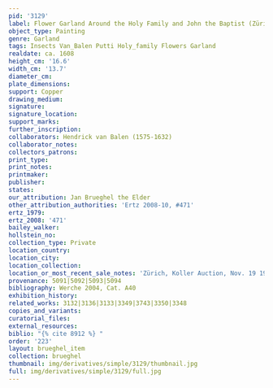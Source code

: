 ```yaml
---
pid: '3129'
label: Flower Garland Around the Holy Family and John the Baptist (Zürich)
object_type: Painting
genre: Garland
tags: Insects Van_Balen Putti Holy_family Flowers Garland
realdate: ca. 1608
height_cm: '16.6'
width_cm: '13.7'
diameter_cm: 
plate_dimensions: 
support: Copper
drawing_medium: 
signature: 
signature_location: 
support_marks: 
further_inscription: 
collaborators: Hendrick van Balen (1575-1632)
collaborator_notes: 
collectors_patrons: 
print_type: 
print_notes: 
printmaker: 
publisher: 
states: 
our_attribution: Jan Brueghel the Elder
other_attribution_authorities: 'Ertz 2008-10, #471'
ertz_1979: 
ertz_2008: '471'
bailey_walker: 
hollstein_no: 
collection_type: Private
location_country: 
location_city: 
location_collection: 
location_or_most_recent_sale_notes: 'Zürich, Koller Auction, Nov. 19 1987, inv. #5016'
provenance: 5091|5092|5093|5094
bibliography: Werche 2004, Cat. A40
exhibition_history: 
related_works: 3132|3136|3133|3349|3743|3350|3348
copies_and_variants: 
curatorial_files: 
external_resources: 
biblio: "{% cite 8912 %} "
order: '223'
layout: brueghel_item
collection: brueghel
thumbnail: img/derivatives/simple/3129/thumbnail.jpg
full: img/derivatives/simple/3129/full.jpg
---
```

